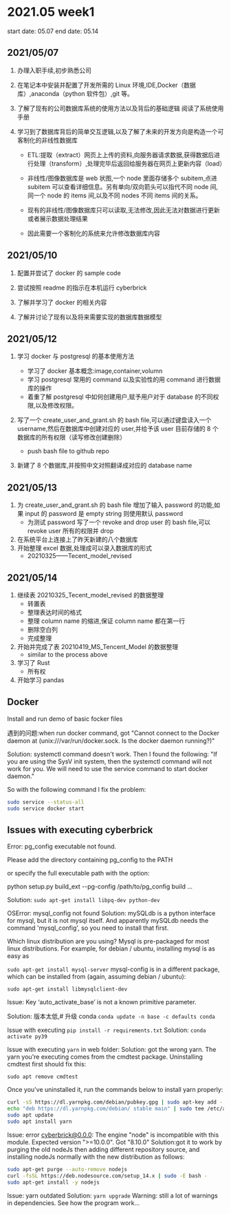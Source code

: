 # 2021.05 week1

start date: 05.07
end date: 05.14

## 2021/05/07

1. 办理入职手续,初步熟悉公司

2. 在笔记本中安装并配置了开发所需的 Linux 环境,IDE,Docker（数据库）,anaconda（python 软件包）,git 等。

3. 了解了现有的公司数据库系统的使用方法以及背后的基础逻辑
   阅读了系统使用手册

4. 学习到了数据库背后的简单交互逻辑,以及了解了未来的开发方向是构造一个可客制化的非线性数据库

   - ETL:提取（extract）网页上上传的资料,向服务器请求数据,获得数据后进行处理（transform）,处理完毕后返回给服务器在网页上更新内容（load）

   - 非线性/图像数据库是 web 状图,一个 node 里面存储多个 subitem,点进 subitem 可以查看详细信息。另有单向/双向箭头可以指代不同 node 间,同一个 node 的 items 间,以及不同 nodes 不同 items 间的关系。

   - 现有的非线性/图像数据库只可以读取,无法修改,因此无法对数据进行更新或者展示数据处理结果

   - 因此需要一个客制化的系统来允许修改数据库内容

## 2021/05/10

1. 配置并尝试了 docker 的 sample code

2. 尝试按照 readme 的指示在本机运行 cyberbrick

3. 了解并学习了 docker 的相关内容

4. 了解并讨论了现有以及将来需要实现的数据库数据模型

## 2021/05/12

1. 学习 docker 与 postgresql 的基本使用方法

   - 学习了 docker 基本概念:image,container,volumn
   - 学习 postgresql 常用的 command 以及实验性的用 command 进行数据库的操作
   - 着重了解 postgresql 中如何创建用户,赋予用户对于 database 的不同权限,以及修改权限。

2. 写了一个 create_user_and_grant.sh 的 bash file,可以通过键盘读入一个 username,然后在数据库中创建对应的 user,并给予该 user 目前存储的 8 个数据库的所有权限（读写修改创建删除）
   - push bash file to github repo
3. 新建了 8 个数据库,并按照中文对照翻译成对应的 database name

## 2021/05/13

1. 为 create_user_and_grant.sh 的 bash file 增加了输入 password 的功能,如果 input 的 password 是 empty string 则使用默认 password
   - 为测试 password 写了一个 revoke and drop user 的 bash file,可以 revoke user 所有的权限并 drop
2. 在系统平台上连接上了昨天新建的八个数据库
3. 开始整理 excel 数据,处理成可以录入数据库的形式
   - 20210325——Tecent_model_revised

## 2021/05/14

1. 继续表 20210325_Tecent_model_revised 的数据整理
   - 转置表
   - 整理表达时间的格式
   - 整理 column name 的缩进,保证 column name 都在第一行
   - 删除空白列
   - 完成整理
2. 开始并完成了表 20210419_MS_Tencent_Model 的数据整理
   - similar to the process above
3. 学习了 Rust
   - 所有权
4. 开始学习 pandas

## Docker

Install and run demo of basic focker files

遇到的问题:when run docker command, got "Cannot connect to the Docker daemon at (unix:///var/run/docker.sock. Is the docker daemon running?)"

Solution: systemctl command doesn't work.
Then I found the following: "If you are using the SysV init system, then the systemctl command will not work for you. We will need to use the service command to start docker daemon."

So with the following command I fix the problem:

```BASH
sudo service --status-all
sudo service docker start
```

## Issues with executing cyberbrick

Error: pg_config executable not found.

Please add the directory containing pg_config to the PATH

or specify the full executable path with the option:

python setup.py build_ext --pg-config /path/to/pg_config build ...

Solution: `sudo apt-get install libpq-dev python-dev`

OSError: mysql_config not found
Solution: mySQLdb is a python interface for mysql, but it is not mysql itself. And apparently mySQLdb needs the command 'mysql_config', so you need to install that first.

Which linux distribution are you using? Mysql is pre-packaged for most linux distributions. For example, for debian / ubuntu, installing mysql is as easy as

`sudo apt-get install mysql-server`
mysql-config is in a different package, which can be installed from (again, assuming debian / ubuntu):

`sudo apt-get install libmysqlclient-dev`

Issue: Key ‘auto_activate_base’ is not a known primitive parameter.

Solution: 版本太低,# 升级 conda
`conda update -n base -c defaults conda`

Issue with executing `pip install -r requirements.txt`
Solution: `conda activate py39`

Issue with executing `yarn` in web folder:
Solution: got the wrong yarn. The yarn you're executing comes from the cmdtest package. Uninstalling cmdtest first should fix this:

`sudo apt remove cmdtest`

Once you've uninstalled it, run the commands below to install yarn properly:

```bash
curl -sS https://dl.yarnpkg.com/debian/pubkey.gpg | sudo apt-key add -
echo "deb https://dl.yarnpkg.com/debian/ stable main" | sudo tee /etc/apt/sources.list.d/yarn.list
sudo apt update
sudo apt install yarn
```

Issue: error cyberbrick@0.0.0: The engine "node" is incompatible with this module. Expected version ">=10.0.0". Got "8.10.0"
Solution:got it to work by purging the old nodeJs then adding different repository source, and installing nodeJs normally with the new distribution as follows:

```bash
sudo apt-get purge --auto-remove nodejs
curl -fsSL https://deb.nodesource.com/setup_14.x | sudo -E bash -
sudo apt-get install -y nodejs
```

Issue: yarn outdated
Solution: `yarn upgrade`
Warning: still a lot of warnings in dependencies. See how the program work...
